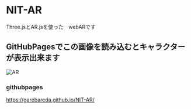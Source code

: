 # NIT-AR
Three.jsとAR.jsを使った　webARです
## GitHubPagesでこの画像を読み込むとキャラクターが表示出来ます
![AR](https://pbs.twimg.com/media/Dng3NfqUcAAOLD2.jpg:large)
### githubpages
https://garebareda.github.io/NIT-AR/
